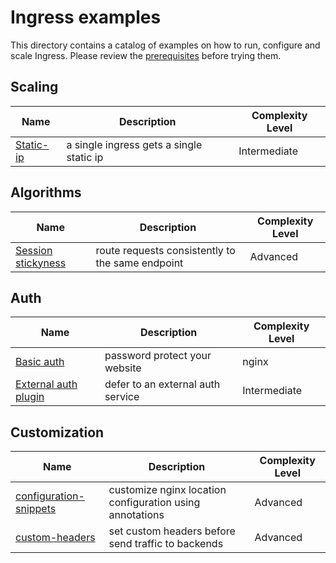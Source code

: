 # Ingress examples

This directory contains a catalog of examples on how to run, configure and
scale Ingress. Please review the [prerequisites](PREREQUISITES.md) before
trying them.

## Scaling

Name | Description | Complexity Level
-----| ----------- | ----------------
[Static-ip](static-ip/README.md) | a single ingress gets a single static ip |  Intermediate

## Algorithms

Name | Description | Complexity Level
-----| ----------- | ----------------
[Session stickyness](affinity/cookie/README.md) | route requests consistently to the same endpoint | Advanced

## Auth

Name | Description | Complexity Level
-----| ----------- | ----------------
[Basic auth](auth/basic/README.md) | password protect your website | nginx | Intermediate
[External auth plugin](external-auth/README.md) | defer to an external auth service | Intermediate

## Customization

Name | Description | Complexity Level
-----| ----------- | ----------------
[configuration-snippets](customization/configuration-snippets/README.md) | customize nginx location configuration using annotations | Advanced
[custom-headers](customization/custom-headers/README.md)  | set custom headers before send traffic to backends  | Advanced
